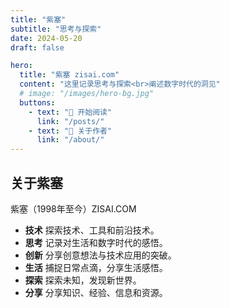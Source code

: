 ```yaml
---
title: "紫塞"
subtitle: "思考与探索"
date: 2024-05-20
draft: false

hero:
  title: "紫塞 zisai.com"
  content: "这里记录思考与探索<br>阐述数字时代的洞见"
  # image: "/images/hero-bg.jpg"
  buttons:
    - text: "📖 开始阅读"
      link: "/posts/"
    - text: "👤 关于作者"
      link: "/about/"
---
```

## 关于紫塞
紫塞（1998年至今）ZISAI.COM
- **技术** 探索技术、工具和前沿技术。
- **思考** 记录对生活和数字时代的感悟。
- **创新** 分享创意想法与技术应用的突破。
- **生活** 捕捉日常点滴，分享生活感悟。
- **探索** 探索未知，发现新世界。
- **分享** 分享知识、经验、信息和资源。

